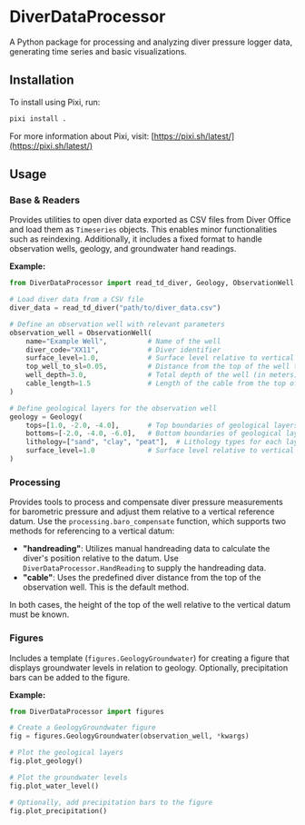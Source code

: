 # DiverDataProcessor

A Python package for processing and analyzing diver pressure logger data, generating time series and basic visualizations.

## Installation

To install using Pixi, run:

```bash
pixi install .
```

For more information about Pixi, visit: [https://pixi.sh/latest/](https://pixi.sh/latest/)

## Usage

### Base & Readers

Provides utilities to open diver data exported as CSV files from Diver Office and load them as `Timeseries` objects. This enables minor functionalities such as reindexing. Additionally, it includes a fixed format to handle observation wells, geology, and groundwater hand readings.

**Example:**

```python
from DiverDataProcessor import read_td_diver, Geology, ObservationWell

# Load diver data from a CSV file
diver_data = read_td_diver("path/to/diver_data.csv")

# Define an observation well with relevant parameters
observation_well = ObservationWell(
    name="Example Well",          # Name of the well
    diver_code="XX11",            # Diver identifier
    surface_level=1.0,            # Surface level relative to vertical datu (in meters)
    top_well_to_sl=0.05,          # Distance from the top of the well to the surface level (in meters)
    well_depth=3.0,               # Total depth of the well (in meters)
    cable_length=1.5              # Length of the cable from the top of the well to the diver (in meters)
)

# Define geological layers for the observation well
geology = Geology(
    tops=[1.0, -2.0, -4.0],       # Top boundaries of geological layers (in meters)
    bottoms=[-2.0, -4.0, -6.0],   # Bottom boundaries of geological layers (in meters)
    lithology=["sand", "clay", "peat"],  # Lithology types for each layer
    surface_level=1.0             # Surface level relative to vertical datum (in meters)
)
```


### Processing

Provides tools to process and compensate diver pressure measurements for barometric pressure and adjust them relative to a vertical reference datum. Use the `processing.baro_compensate` function, which supports two methods for referencing to a vertical datum:

- **"handreading"**: Utilizes manual handreading data to calculate the diver's position relative to the datum. Use `DiverDataProcessor.HandReading` to supply the handreading data.
- **"cable"**: Uses the predefined diver distance from the top of the observation well. This is the default method.

In both cases, the height of the top of the well relative to the vertical datum must be known.

### Figures

Includes a template (`figures.GeologyGroundwater`) for creating a figure that displays groundwater levels in relation to geology. Optionally, precipitation bars can be added to the figure.

**Example:**

```python
from DiverDataProcessor import figures

# Create a GeologyGroundwater figure
fig = figures.GeologyGroundwater(observation_well, *kwargs)

# Plot the geological layers
fig.plot_geology()

# Plot the groundwater levels
fig.plot_water_level()

# Optionally, add precipitation bars to the figure
fig.plot_precipitation()
```



